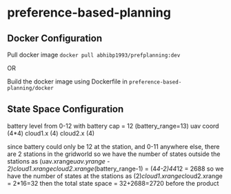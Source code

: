 # preference-based-planning

## Docker Configuration

Pull docker image `docker pull abhibp1993/prefplanning:dev`

OR 

Build the docker image using Dockerfile in `preference-based-planning/docker`


## State Space Configuration
battery level from 0-12 with battery cap = 12 (battery_range=13)
uav coord (4*4)
cloud1.x (4)
cloud2.x (4)

since battery could only be 12 at the station, and 0-11 anywhere else, there are 2 stations in the gridworld
so we have the number of states outside the stations as (uav.xrange*uav.yrange - 2)*cloud1.xrange*cloud2.xrange*(battery_range-1) = (4*4-2)*4*4*12 = 2688
so we have the number of states at the stations as (2)*cloud1.xrange*cloud2.xrange = 2*16=32
then the total state space = 32+2688=2720 before the product

